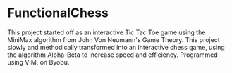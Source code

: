# FunctionalChess

This project started off as an interactive Tic Tac Toe game using the MiniMax algorithm from John Von Neumann's Game Theory. 
This project slowly and methodically transformed into an interactive chess game, using the algorithm Alpha-Beta to increase 
speed and efficiency. Programmed using VIM, on Byobu.
